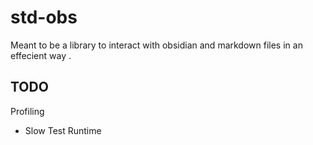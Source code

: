 # std-obs

Meant to be a library to interact with obsidian and markdown files in an effecient way .

## TODO

Profiling
- Slow Test Runtime